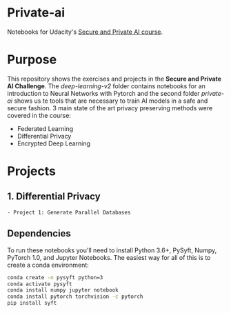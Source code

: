 # Private-ai

Notebooks for Udacity's [Secure and Private AI course](https://www.udacity.com/course/secure-and-private-ai--ud185).


# Purpose
This repository shows the exercises and projects in the **Secure and Private AI Challenge**. The *deep-learning-v2* folder contains notebooks for an introduction to Neural Networks with Pytorch and the second folder *private-ai* shows us te tools that are necessary to train AI models in a safe and secure fashion. 3 main state of the art privacy preserving methods were covered in the course:
- Federated Learning
- Differential Privacy
- Encrypted Deep Learning

# Projects
## 1. Differential Privacy
    - Project 1: Generate Parallel Databases
 

## Dependencies

To run these notebooks you'll need to install Python 3.6+, PySyft, Numpy, PyTorch 1.0, and Jupyter Notebooks. The easiest way for all of this is to create a conda environment:

```bash
conda create -n pysyft python=3
conda activate pysyft
conda install numpy jupyter notebook
conda install pytorch torchvision -c pytorch
pip install syft
```

